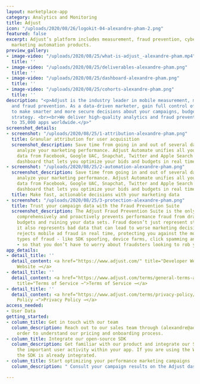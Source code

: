 ```yaml
---
layout: marketplace-app
category: Analytics and Monitoring
title: Adjust
icon: "/uploads/2020/08/26/logokit-04-alexandre-pham-2.png"
featured: false
excerpt: Adjust’s platform includes measurement, fraud prevention, cybersecurity and
  marketing automation products.
preview_gallery:
- image-video: "/uploads/2020/08/25/what-is-adjust_-alexandre-pham.mp4"
  title: ''
- image-video: "/uploads/2020/08/25/deliverables-alexandre-pham.png"
  title: ''
- image-video: "/uploads/2020/08/25/dashboard-alexandre-pham.png"
  title: ''
- image-video: "/uploads/2020/08/25/cohorts-alexandre-pham.png"
  title: ''
description: "<p>Adjust is the industry leader in mobile measurement, marketing automation
  and fraud prevention. As a data-driven marketer, gain full control of your data
  to make smarter and more secure decisions about your campaigns, budgets and app
  strategy. <br><br>We deliver high-quality analytics and fraud prevention solutions
  to 35,000 apps worldwide.</p>"
screenshot_details:
- screenshot: "/uploads/2020/08/25/1-attribution-alexandre-pham.png"
  title: Granular attribution for user acquisition
  screenshot_description: Save time from going in and out of several dashboards to
    analyze your marketing performance. Adjust Automate unifies all your campaign
    data from Facebook, Google UAC, Snapchat, Twitter and Apple Search ads in a single
    dashboard that lets you optimize your bids and budgets in real time.
- screenshot: "/uploads/2020/08/25/2-automation-alexandre-pham.png"
  screenshot_description: Save time from going in and out of several dashboards to
    analyze your marketing performance. Adjust Automate unifies all your campaign
    data from Facebook, Google UAC, Snapchat, Twitter and Apple Search ads in a single
    dashboard that lets you optimize your bids and budgets in real time.
  title: Make fast, actionable decisions with your marketing data
- screenshot: "/uploads/2020/08/25/3-protection-alexandre-pham.png"
  title: Trust your campaign data with the Fraud Prevention Suite
  screenshot_description: The Adjust Fraud Prevention Suite is the only solution that
    comprehensively and proactively prevents performance fraud from draining your
    budgets and ruining your data sets. Fraud doesn’t just represent stolen money,
    it also represents bad data that can lead to worse marketing decisions. Adjust
    rejects mobile ad fraud in real time, protecting you against the most advanced
    types of fraud - like SDK spoofing, device farms, click spamming and click injection
    - so that you don’t have to worry about fraudsters looking to rob you blind.
app_details:
- detail_title: ''
  detail_content: <a href="https://www.adjust.com/" title="Developer Website →">Developer
    Website →</a>
- detail_title: ''
  detail_content: <a href="https://www.adjust.com/terms/general-terms-and-conditions/"
    title="Terms of Service →">Terms of Service →</a>
- detail_title: ''
  detail_content: <a href="https://www.adjust.com/terms/privacy-policy/" title="Privacy
    Policy →">Privacy Policy →</a>
access_needed:
- User Data
getting_started:
- column_title: Get in touch with our team
  column_description: Reach out to our sales team through (alexandre@adjust.com) in
    order to understand our pricing and onboarding process.
- column_title: Integrate our open-source SDK
  column_description: Get familiar with our product and integrate our SDK to measure
    the important user activity within your app. If you are using the Wunder Whitelabel-App,
    the SDK is already integrated.
- column_title: Start optimizing your performance marketing campaigns
  column_description: " Consult your campaign results on the Adjust dashboard."

---
```

